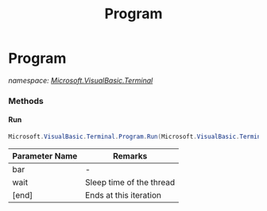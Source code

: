 ﻿---
title: Program
---

# Program
_namespace: [Microsoft.VisualBasic.Terminal](N-Microsoft.VisualBasic.Terminal.html)_



### Methods

#### Run
```csharp
Microsoft.VisualBasic.Terminal.Program.Run(Microsoft.VisualBasic.Terminal.AbstractBar,System.Int32,System.Int32)
```


|Parameter Name|Remarks|
|--------------|-------|
|bar|-|
|wait|Sleep time of the thread|
|[end]|Ends at this iteration|






